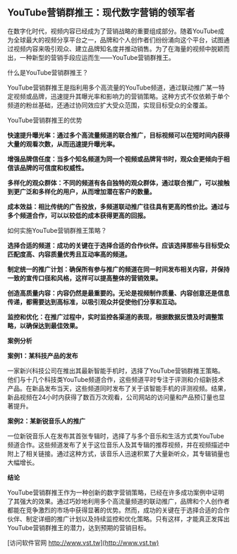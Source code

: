 ## **YouTube营销群推王：现代数字营销的领军者**

在数字化时代，视频内容已经成为了营销战略的重要组成部分。随着YouTube成为全球最大的视频分享平台之一，品牌和个人创作者们纷纷涌向这个平台，试图通过视频内容来吸引观众、建立品牌知名度并推动销售。为了在海量的视频中脱颖而出，一种新型的营销手段应运而生——YouTube营销群推王。

什么是YouTube营销群推王？

YouTube营销群推王是指利用多个高流量的YouTube频道，通过联动推广某一特定视频或品牌，迅速提升其曝光率和影响力的营销策略。这种方式不仅依赖于单个频道的粉丝基础，还通过协同效应扩大受众范围，实现目标受众的全覆盖。

YouTube营销群推王的优势

**快速提升曝光率：通过多个高流量频道的联合推广，目标视频可以在短时间内获得大量的观看次数，从而迅速提升曝光率。**

**增强品牌信任度：当多个知名频道为同一个视频或品牌背书时，观众会更倾向于相信该品牌的可信度和权威性。**

**多样化的观众群体：不同的频道有各自独特的观众群体，通过联合推广，可以接触到更广泛和多样化的用户，从而增加潜在客户的数量。**

**成本效益：相比传统的广告投放，多频道联动推广往往具有更高的性价比。通过与多个频道合作，可以以较低的成本获得更高的回报。**

如何实施YouTube营销群推王策略？

**选择合适的频道：成功的关键在于选择合适的合作伙伴。应该选择那些与目标受众匹配度高、内容质量优秀且互动率高的频道。**

**制定统一的推广计划：确保所有参与推广的频道在同一时间发布相关内容，并保持一致的宣传口径和风格，这样可以提高整体的营销效果。**

**创造高质量内容：内容仍然是最重要的。无论是视频制作质量、内容创意还是信息传递，都需要达到高标准，以吸引观众并促使他们分享和互动。**

**监控和优化：在推广过程中，实时监控各渠道的表现，根据数据反馈及时调整策略，以确保达到最佳效果。**

**案例分析**

**案例1：某科技产品的发布**

一家新兴科技公司在推出其最新智能手机时，选择了YouTube营销群推王策略。他们与十几个科技类YouTube频道合作，这些频道平时专注于评测和介绍新技术产品。在新品发布当天，这些频道同时发布了关于该智能手机的评测视频。结果，新品视频在24小时内获得了数百万次观看，公司网站的访问量和产品预订量也显著提升。

**案例2：某新锐音乐人的推广**

一位新锐音乐人在发布其首张专辑时，选择了与多个音乐和生活方式类YouTube频道合作。这些频道发布了关于这位音乐人及其专辑的推荐视频，并在视频描述中附上了相关链接。通过这种方式，该音乐人迅速积累了大量新听众，其专辑销量也大幅增长。

**结论**

YouTube营销群推王作为一种创新的数字营销策略，已经在许多成功案例中证明了其强大的效果。通过巧妙地利用多个高流量频道的联动推广，品牌和个人创作者都能在竞争激烈的市场中获得显著的优势。然而，成功的关键在于选择合适的合作伙伴、制定详细的推广计划以及持续监控和优化策略。只有这样，才能真正发挥出YouTube营销群推王的潜力，达到预期的营销目标。


[访问软件官网 http://www.vst.tw](http://www.vst.tw)

